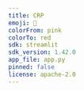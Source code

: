 ```yaml
---
title: CRP
emoji: 🐢
colorFrom: pink
colorTo: red
sdk: streamlit
sdk_version: 1.42.0
app_file: app.py
pinned: false
license: apache-2.0
---
```

